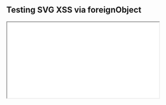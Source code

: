 <!DOCTYPE html>
<html>
  <head>
    <title>SVG XSS Test</title>
  </head>
  <body>
    <h2>Testing SVG XSS via foreignObject</h2>
    <iframe src="xss-test.svg" width="400" height="200"></iframe>
  </body>
</html>
